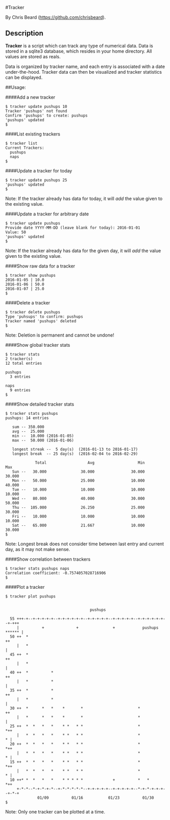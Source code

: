 #Tracker

By Chris Beard (https://github.com/chrisbeard).

## Description
**Tracker** is a script which can track any type of numerical data.
Data is stored in a sqlite3 database, which resides in your home directory. All values are stored as reals.

Data is organized by tracker name, and each entry is associated with a date under-the-hood. Tracker data can then be visualized and tracker statistics can be displayed.


##Usage:

####Add a new tracker

```
$ tracker update pushups 10
Tracker 'pushups' not found
Confirm 'pushups' to create: pushups
'pushups' updated
$
```

####List existing trackers

```
$ tracker list
Current Trackers:
  pushups
  naps
$
```

####Update a tracker for today

```
$ tracker update pushups 25
'pushups' updated
$
```
Note: If the tracker already has data for today, it will *add* the value given to the existing value.

####Update a tracker for arbitrary date

```
$ tracker update pushups
Provide date YYYY-MM-DD (leave blank for today): 2016-01-01
Value: 50
'pushups' updated
$
```
Note: If the tracker already has data for the given day, it will *add* the value given to the existing value.

####Show raw data for a tracker
```
$ tracker show pushups
2016-01-05 | 10.0
2016-01-06 | 50.0
2016-01-07 | 25.0
$
```

####Delete a tracker
```
$ tracker delete pushups
Type 'puhsups' to confirm: pushups
Tracker named 'pushups' deleted
$
```
Note: Deletion is permanent and cannot be undone!


####Show global tracker stats
```
$ tracker stats
2 tracker(s)
12 total entries

pushups
  3 entries

naps
  9 entries
$
```

####Show detailed tracker stats
```
$ tracker stats pushups
pushups: 14 entries

   sum -- 350.000
   avg --  25.000
   min --  10.000 (2016-01-05)
   max --  50.000 (2016-01-06)

   longest streak --  5 day(s)  (2016-01-13 to 2016-01-17)
   longest break  -- 25 day(s)  (2016-02-04 to 2016-02-29)

             Total                  Avg                   Min                   Max
   Sun --   30.000               30.000                30.000                30.000
   Mon --   50.000               25.000                10.000                40.000
   Tue --   10.000               10.000                10.000                10.000
   Wed --   80.000               40.000                30.000                50.000
   Thu --  105.000               26.250                25.000                30.000
   Fri --   10.000               10.000                10.000                10.000
   Sat --   65.000               21.667                10.000                30.000
$
```
Note: Longest break does not consider time between last entry and current day, as it may not make sense.


####Show correlation between trackers
```
$ tracker stats pushups naps
Correlation coefficient: -0.7574057028716906
$
```


####Plot a tracker
```
$ tracker plot pushups


                                     pushups

  55 +++-+--+-+-+-+-+--+-+-+-+-+-+--+-+-+-+-+--+-+-+-+-+--+-+-+-+-+-+--+-+++
     |          +              +               +            pushups ****** |
  50 ++  *                                                                ++
     |   *                                                                 |
  45 ++  *                                                                ++
     |   *                                                                 |
  40 ++  *          *                                                     ++
     |   *          *                                                      |
  35 ++  *          *                                                     ++
     |   *          *                                                      |
  30 ++  *      *   *    *       *                        *               ++
     |   *      *   *    *       *                        *                |
  25 ++  *  *   *   *    * *   * *                        *              *++
     |   *  *   *   *    * *   * *                        *              * |
  20 ++  *  *   *   *    * *   * *                        *              *++
     |   *  *   *   *    * *   * *                        *              * |
  15 ++  *  *   *   *    * *   * *                        *              *++
     |   *  *   *   *    * *   * *                        *              * |
  10 ++* *  *   *   *    * * * * *             +          *   *          *++
     +-*-*--*-+-*-+-*--+-*-*-*-*-*--+-+-+-+-+--+-+-+-+-+--*-+-*-+-+-+--+-*-+
              01/09          01/16           01/23          01/30
$
```
Note: Only one tracker can be plotted at a time.